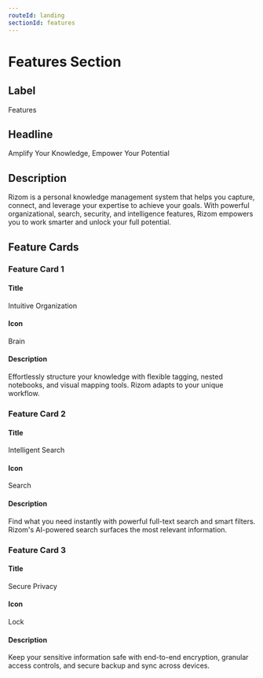 ```yaml
---
routeId: landing
sectionId: features
---
```

# Features Section

## Label

Features

## Headline

Amplify Your Knowledge, Empower Your Potential

## Description

Rizom is a personal knowledge management system that helps you capture, connect, and leverage your expertise to achieve your goals. With powerful organizational, search, security, and intelligence features, Rizom empowers you to work smarter and unlock your full potential.

## Feature Cards

### Feature Card 1

#### Title

Intuitive Organization

#### Icon

Brain

#### Description

Effortlessly structure your knowledge with flexible tagging, nested notebooks, and visual mapping tools. Rizom adapts to your unique workflow.

### Feature Card 2

#### Title

Intelligent Search

#### Icon

Search

#### Description

Find what you need instantly with powerful full-text search and smart filters. Rizom's AI-powered search surfaces the most relevant information.

### Feature Card 3

#### Title

Secure Privacy

#### Icon

Lock

#### Description

Keep your sensitive information safe with end-to-end encryption, granular access controls, and secure backup and sync across devices.
